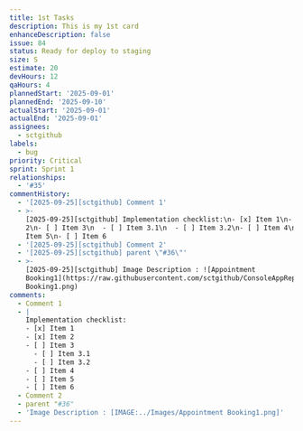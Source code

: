 ```yaml
---
title: 1st Tasks
description: This is my 1st card
enhanceDescription: false
issue: 84
status: Ready for deploy to staging
size: S
estimate: 20
devHours: 12
qaHours: 4
plannedStart: '2025-09-01'
plannedEnd: '2025-09-10'
actualStart: '2025-09-01'
actualEnd: '2025-09-01'
assignees:
  - sctgithub
labels:
  - bug
priority: Critical
sprint: Sprint 1
relationships:
  - '#35'
commentHistory:
  - '[2025-09-25][sctgithub] Comment 1'
  - >-
    [2025-09-25][sctgithub] Implementation checklist:\n- [x] Item 1\n- [x] Item
    2\n- [ ] Item 3\n  - [ ] Item 3.1\n  - [ ] Item 3.2\n- [ ] Item 4\n- [ ]
    Item 5\n- [ ] Item 6
  - '[2025-09-25][sctgithub] Comment 2'
  - '[2025-09-25][sctgithub] parent \"#36\"'
  - >-
    [2025-09-25][sctgithub] Image Description : ![Appointment
    Booking1](https://raw.githubusercontent.com/sctgithub/ConsoleAppRepo/main/images/uploads/1758787446003-Appointment
    Booking1.png)
comments:
  - Comment 1
  - |
    Implementation checklist:
    - [x] Item 1
    - [x] Item 2
    - [ ] Item 3
      - [ ] Item 3.1
      - [ ] Item 3.2
    - [ ] Item 4
    - [ ] Item 5
    - [ ] Item 6
  - Comment 2
  - parent "#36"
  - 'Image Description : [IMAGE:../Images/Appointment Booking1.png]'
---
```


